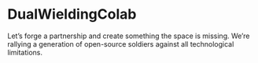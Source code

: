 # DualWieldingColab
Let’s forge a partnership and create something the space is missing. We’re rallying a generation of open-source soldiers against all technological limitations.
